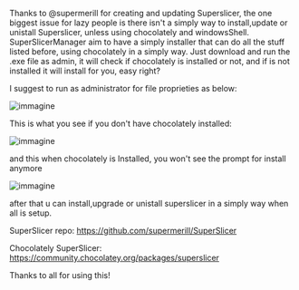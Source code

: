 Thanks to @supermerill for creating and updating Superslicer, the one biggest issue for lazy people is there isn't a simply way to install,update or unistall Superslicer, unless using chocolately and windowsShell.
SuperSlicerManager aim to have a simply installer that can do all the stuff listed before, using chocolately in a simply way.
Just download and run the .exe file as admin, it will check if chocolately is installed or not, and if is not installed it will install for you, easy right?

I suggest to run as administrator for file proprieties as below:




![immagine](https://github.com/Nesquirt/SuperSlicerManager/assets/60412798/6008885d-963b-4820-9ae1-61d059c7700c)



This is what you see if you don't have chocolately installed:


![immagine](https://github.com/Nesquirt/SuperSlicerManager/assets/60412798/116f3674-d4ce-49d0-9a05-09a0b10a9ad0)


and this when chocolately is Installed, you won't see the prompt for install anymore



![immagine](https://github.com/Nesquirt/SuperSlicerManager/assets/60412798/ac6d023a-0c62-424a-b909-78cba4f7b7be)


after that u can install,upgrade or unistall superslicer in a simply way when all is setup.

SuperSlicer repo: https://github.com/supermerill/SuperSlicer

Chocolately SuperSlicer: https://community.chocolatey.org/packages/superslicer

Thanks to all for using this!
